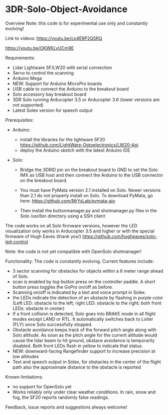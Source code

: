 # 3DR-Solo-Object-Avoidance

Overview
Note: this code is for experimental use only and constantly evolving!

Link to videos:
https://youtu.be/co4E9P2Q5RQ

https://youtu.be/OKWKLyUCm9E

Requirements:
- Lidar Lightware SF/LW20 with serial connection
- Servo to control the scanning
- Arduino Mega
- NEW: Support for Arduino MicroPro boards
- USB cable to connect the Arduino to the breakout board
- Solo accessory bay breakout board
- 3DR Solo running Arducopter 3.5 or Arducopter 3.6 (lower versions are not supported)
- Latest Solex version for speech output

Prerequisites:
- Arduino:
  - install the libraries for the lightware SF20 https://github.com/LightWare-Optoelectronics/LW20-Api
  - deploy the Arduino sketch with the latest Arduino IDE
  
- Solo:
  - Bridge the 3DRID pin on the breakout board to GND to set the Solo IMX as USB host and then connect the Arduino to the USB connector on the breakout board.
  - You must have PyMata version 2.1 installed on Solo. Newer versions than 2.1 do not properly install on Solo. To download PyMata, go here: https://github.com/MrYsLab/pymata-aio

  - Then install the buttonmanager.py and shotmanager.py files in the Solo /usr/bin directory using a SSH client

The code works on all Solo firmware versions, however the LED visualization only works in Arducopter 3.5 and higher or with the special firmware of Hugh Eaves (thank you!) https://github.com/hugheaves/solo-led-control

Note: the code is not yet compatible with OpenSolo shotmanager!

Functionality:
The code is constantly evolving. Current features include:
- 3 sector scanning for obstacles for objects within a 6 meter range ahead of Solo.
- scan is enabled by log-button press on the controller paddle. A short button press toggles the GoPro on/off as before.
- Scanning on/off is indicated by a text and voice prompt in Solex.
- the LEDs indicate the detection of an obstacle by flashing in purple color (Left LED: obstacle to the left; right LED: obstacle to the right; both front LEDs: obstacle in center)
- If a front collision is detected, Solo goes into BRAKE mode in all flight modes except LAND or RTL. It automatically switches back to Loiter (FLY) once Solo successfully stopped.
- Obstacle avoidance keeps track of the forward pitch angle along with Solo altitude. As soon as the pitch angle for the current altitude would cause the lidar beam to hit ground, obstace avoidance is temporarily disabled. Both front LEDs flash in yellow to indicate that status.
- NEW: downward-facing Rangefinder support to increase precision at low altitudes
- Text and speech output in Solex, for obstacles in the center of the flight path also the approximate distance to the obstacle is reported

Known limitations:
- no support for OpenSolo yet
- Works reliably only under clear weather conditions. In rain, snow and fog, the SF20 reports randomly false readings. 

Feedback, issue reports and suggestions always welcome!
